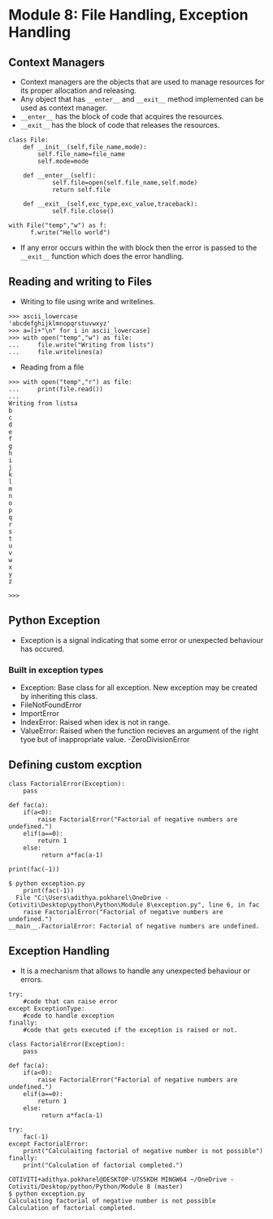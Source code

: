 # Module 8: File Handling, Exception Handling
## Context Managers
- Context managers are the objects that are used to manage resources for its proper allocation and releasing.
- Any object that has `__enter__` and `__exit__` method implemented can be used as context manager. 
- `__enter__` has the block of code that acquires the resources.
- `__exit__` has the block of code that releases the resources.
```
class File:
    def __init__(self,file_name,mode):
        self.file_name=file_name
        self.mode=mode
    
    def __enter__(self):
            self.file=open(self.file_name,self.mode)
            return self.file

    def __exit__(self,exc_type,exc_value,traceback):
            self.file.close()

with File("temp","w") as f:
      f.write("Hello world")
```
- If any error occurs within the with block then the error is passed to the `__exit__`  function which does the error handling.

## Reading and writing to Files
- Writing to file using write and writelines.
```
>>> ascii_lowercase
'abcdefghijklmnopqrstuvwxyz'
>>> a=[i+"\n" for i in ascii_lowercase]
>>> with open("temp","w") as file:
...     file.write("Writing from lists")
...     file.writelines(a)
```
- Reading from a file
```
>>> with open("temp","r") as file:
...     print(file.read())
...
Writing from listsa
b
c
d
e
f
g
h
i
j
k
l
m
n
o
p
q
r
s
t
u
v
w
x
y
z

>>>
```
## Python Exception
- Exception is a signal indicating that some error or unexpected behaviour has occured.
### Built in exception types
- Exception: Base class for all exception. New exception may be created by inheriting this class.
- FileNotFoundError
- ImportError
- IndexError: Raised when idex is not in range.
- ValueError: Raised when the function recieves an argument of the right tyoe but of inappropriate value.
-ZeroDivisionError
## Defining custom excption
```
class FactorialError(Exception):
    pass

def fac(a):
    if(a<0):
        raise FactorialError("Factorial of negative numbers are undefined.")
    elif(a==0):
        return 1
    else:
         return a*fac(a-1)

print(fac(-1))

$ python exception.py 
    print(fac(-1))
  File "C:\Users\adithya.pokharel\OneDrive - Cotiviti\Desktop\python\Python\Module 8\exception.py", line 6, in fac
    raise FactorialError("Factorial of negative numbers are undefined.")
__main__.FactorialError: Factorial of negative numbers are undefined.
```

## Exception Handling
- It is a mechanism that allows to handle any unexpected behaviour or errors.
```
try:
    #code that can raise error
except ExceptionType:
    #code to handle exception
finally:
    #code that gets executed if the exception is raised or not.
```


```
class FactorialError(Exception):
    pass

def fac(a):
    if(a<0):
        raise FactorialError("Factorial of negative numbers are undefined.")
    elif(a==0):
        return 1
    else:
         return a*fac(a-1)

try:
    fac(-1)
except FactorialError:
    print("Calculaiting factorial of negative number is not possible")
finally:
    print("Calculation of factorial completed.")

COTIVITI+adithya.pokharel@DESKTOP-U7S5KDH MINGW64 ~/OneDrive - Cotiviti/Desktop/python/Python/Module 8 (master)
$ python exception.py 
Calculaiting factorial of negative number is not possible
Calculation of factorial completed.
```